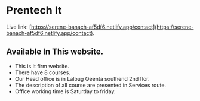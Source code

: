 # Prentech It

Live link: [https://serene-banach-af5df6.netlify.app/contact](https://serene-banach-af5df6.netlify.app/contact).

## Available In This website.

* This is It firm website.
* There have 8 courses.
* Our Head office is in Lalbug Qeenta southend 2nd flor.
* The description of all course are presented in Services route.
* Office working time is Saturday to friday.
